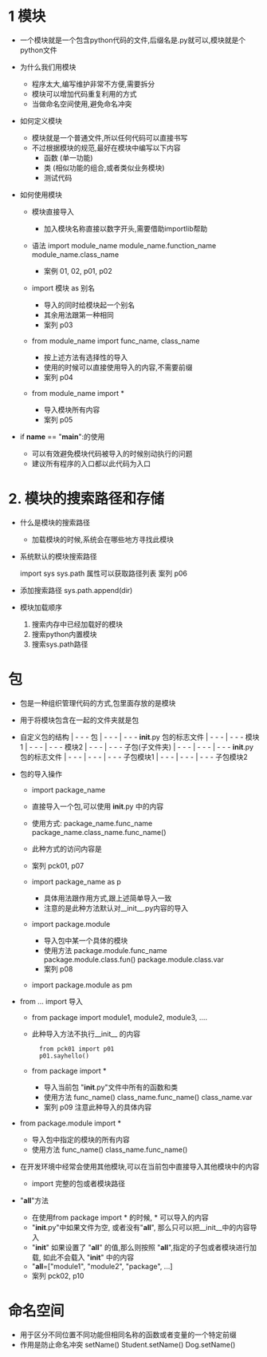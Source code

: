 # 1 模块
-  一个模块就是一个包含python代码的文件,后缀名是.py就可以,模块就是个python文件
- 为什么我们用模块
    - 程序太大,编写维护非常不方便,需要拆分
    - 模块可以增加代码重复利用的方式
    - 当做命名空间使用,避免命名冲突
- 如何定义模块
    - 模块就是一个普通文件,所以任何代码可以直接书写
    - 不过根据模块的规范,最好在模块中编写以下内容
        - 函数 (单一功能)
        - 类 (相似功能的组合,或者类似业务模块)
        - 测试代码
- 如何使用模块
    - 模块直接导入
        - 加入模块名称直接以数字开头,需要借助importlib帮助
    - 语法
        import module_name 
        module_name.function_name
        module_name.class_name
        - 案例 01, 02, p01, p02
    
    - import 模块 as 别名
        - 导入的同时给模块起一个别名
        - 其余用法跟第一种相同
        - 案列 p03
    
    - from module_name import func_name, class_name
        - 按上述方法有选择性的导入
        - 使用的时候可以直接使用导入的内容,不需要前缀
        - 案列 p04
    
    - from module_name import *
        - 导入模块所有内容
        - 案列 p05 
    
- if __name__ == "__main__":的使用
    - 可以有效避免模块代码被导入的时候别动执行的问题
    - 建议所有程序的入口都以此代码为入口
   

# 2. 模块的搜索路径和存储
- 什么是模块的搜索路径
    - 加载模块的时候,系统会在哪些地方寻找此模块
- 系统默认的模块搜索路径
    
    import sys
    sys.path  属性可以获取路径列表
    案列 p06
- 添加搜索路径
        sys.path.append(dir)
- 模块加载顺序
    1. 搜索内存中已经加载好的模块
    2. 搜索python内置模块
    3. 搜索sys.path路径


# 包
- 包是一种组织管理代码的方式,包里面存放的是模块
- 用于将模块包含在一起的文件夹就是包
- 自定义包的结构
        | - - - 包
        | - - - | - - - __init__.py  包的标志文件
        | - - - | - - - 模块1
        | - - - | - - - 模块2
        | - - - | - - - 子包(子文件夹)
        | - - - | - - - | - - - __init__.py  包的标志文件
        | - - - | - - - | - - - 子包模块1
        | - - - | - - - | - - - 子包模块2
        
- 包的导入操作
     - import package_name
     - 直接导入一个包,可以使用 __init__.py 中的内容
     - 使用方式:
            package_name.func_name
            package_name.class_name.func_name()
    - 此种方式的访问内容是
    - 案列 pck01, p07
    
    - import package_name as p
        - 具体用法跟作用方式,跟上述简单导入一致
        - 注意的是此种方法默认对__init__.py内容的导入
    
    - import package.module
        - 导入包中某一个具体的模块
        - 使用方法
            package.module.func_name
            package.module.class.fun()
            package.module.class.var
        - 案列 p08
        
    - import package.module as pm
    
- from ...  import 导入
    - from package import module1, module2, module3, ....
    - 此种导入方法不执行__init__ 的内容
            
            from pck01 import p01
            p01.sayhello()
    
    - from package import *
        - 导入当前包 "__init__.py"文件中所有的函数和类
        - 使用方法
                func_name()
                class_name.func_name()
                class_name.var
        - 案列 p09  注意此种导入的具体内容
        
- from package.module import *
    - 导入包中指定的模块的所有内容
    - 使用方法
            func_name()
            class_name.func_name()
            
- 在开发环境中经常会使用其他模块,可以在当前包中直接导入其他模块中的内容
    - import 完整的包或者模块路径 

- "__all__"方法
    - 在使用from package import *  的时候, * 可以导入的内容
    - "__init__.py"中如果文件为空, 或者没有"__all__", 那么只可以把__init__中的内容导入
    - "__init__" 如果设置了 "__all__" 的值,那么则按照 "__all__",指定的子包或者模块进行加载,
    如此不会载入 "__init__" 中的内容
    - "__all__=["module1", "module2", "package", ...]
    - 案列 pck02, p10
    

# 命名空间
- 用于区分不同位置不同功能但相同名称的函数或者变量的一个特定前缀
- 作用是防止命名冲突
        setName()
        Student.setName()
        Dog.setName()
         
    
     
        
        
    
    
   
    
    